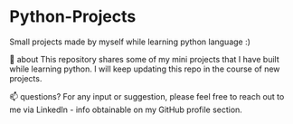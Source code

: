 # Python-Projects
Small projects made by myself while learning python language :)


🚀 about
This repository shares some of my mini projects that I have built while learning python. I will keep updating this repo in the course of new projects.

📫 questions?
For any input or suggestion, please feel free to reach out to me via LinkedIn - info obtainable on my GitHub profile section.

